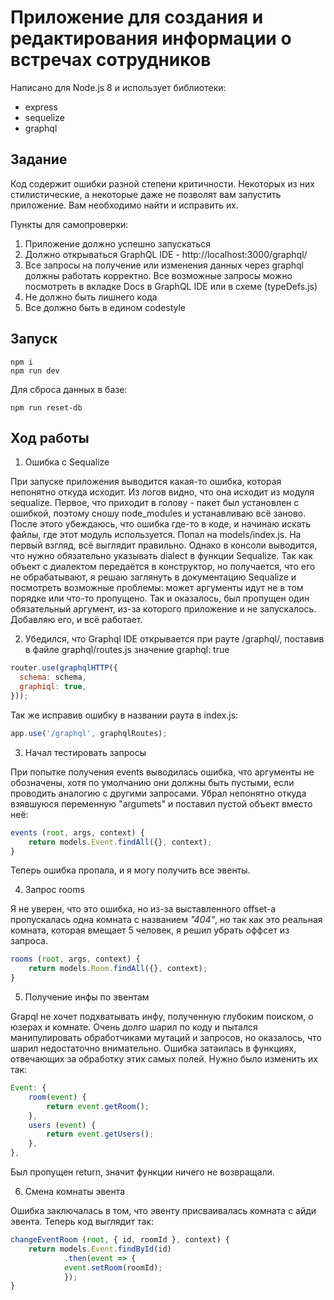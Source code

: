 # Приложение для создания и редактирования информации о встречах сотрудников

Написано для Node.js 8 и использует библиотеки:
* express
* sequelize
* graphql

## Задание
Код содержит ошибки разной степени критичности. Некоторых из них стилистические, а некоторые даже не позволят вам запустить приложение. Вам необходимо найти и исправить их.

Пункты для самопроверки:
1. Приложение должно успешно запускаться
2. Должно открываться GraphQL IDE - http://localhost:3000/graphql/
3. Все запросы на получение или изменения данных через graphql должны работать корректно. Все возможные запросы можно посмотреть в вкладке Docs в GraphQL IDE или в схеме (typeDefs.js)
4. Не должно быть лишнего кода
5. Все должно быть в едином codestyle

## Запуск
```
npm i
npm run dev
```

Для сброса данных в базе:
```
npm run reset-db
```
## Ход работы
1. Ошибка с Sequalize

При запуске приложения выводится какая-то ошибка, которая непонятно откуда исходит. Из логов видно, что она исходит из модуля sequalize. Первое, что приходит в голову - пакет был установлен с ошибкой, поэтому сношу node_modules и устанавливаю всё заново. После этого убеждаюсь, что ошибка где-то в коде, и начинаю искать файлы, где этот модуль используется. Попал на models/index.js. На первый взгляд, всё выглядит правильно. Однако в консоли выводится, что нужно обязательно указывать dialect в функции Sequalize. Так как объект с диалектом передаётся в конструктор, но получается, что его не обрабатывают, я решаю заглянуть в документацию Sequalize и посмотреть возможные проблемы: может аргументы идут не в том порядке или что-то пропущено. Так и оказалось, был пропущен один обязательный аргумент, из-за которого приложение и не запускалось. Добавляю его, и всё работает.

2. Убедился, что Graphql IDE открывается при рауте /graphql/, поставив в файле graphql/routes.js значение graphql: true
````javascript
router.use(graphqlHTTP({
  schema: schema,
  graphiql: true,
}));
````
Так же исправив ошибку в названии раута в index.js:
````javascript
app.use('/graphql', graphqlRoutes);
````
3. Начал тестировать запросы

При попытке получения events выводилась ошибка, что аргументы не обозначены, хотя по умолчанию они должны быть пустыми, если проводить аналогию с другими запросами. Убрал непонятно откуда взявшуюся переменную "argumets" и поставил пустой объект вместо неё:
````javascript
events (root, args, context) {
    return models.Event.findAll({}, context);
}
````
Теперь ошибка пропала, и я могу получить все эвенты.

4. Запрос rooms

Я не уверен, что это ошибка, но из-за выставленного offset-а пропускалась одна комната с названием <i>"404"</i>,
но так как это реальная комната, которая вмещает 5 человек, я решил убрать оффсет из запроса.
````javascript
rooms (root, args, context) {
    return models.Room.findAll({}, context);
} 
````
5. Получение инфы по эвентам

Grapql не хочет подхватывать инфу, полученную глубоким поиском, о юзерах и комнате. Очень долго шарил по коду и пытался манипулировать обработчиками мутаций и запросов, но оказалось, что шарил недостаточно внимательно. Ошибка затаилась в функциях, отвечающих за обработку этих самых полей. Нужно было изменить их так:
````javascript
Event: {
    room(event) {
        return event.getRoom();
    },
    users (event) {
        return event.getUsers();
    },
},
````
Был пропущен return, значит функции ничего не возвращали.

6. Смена комнаты эвента

Ошибка заключалась в том, что эвенту присваивалась комната с айди эвента. Теперь код выглядит так:
````javascript
changeEventRoom (root, { id, roomId }, context) {
    return models.Event.findById(id)
            .then(event => {
            event.setRoom(roomId);
            });
}
````